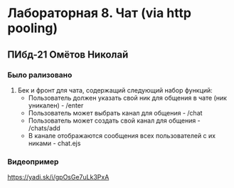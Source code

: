 # Лабораторная 8. Чат (via http pooling)

## ПИбд-21 Омётов Николай

### Было рализовано

1. Бек и фронт для чата, содержащий следующий набор функций:
   - Пользователь должен указать свой ник для общения в чате (ник уникален) - /enter
   - Пользователь может выбрать канал для общения - /chat
   - Пользователь может создать свой канал для общения - /chats/add
   - В канале отображаются сообщения всех пользователей с их никами - chat.ejs

### Видеопример

<https://yadi.sk/i/gpOsGe7uLk3PxA>
